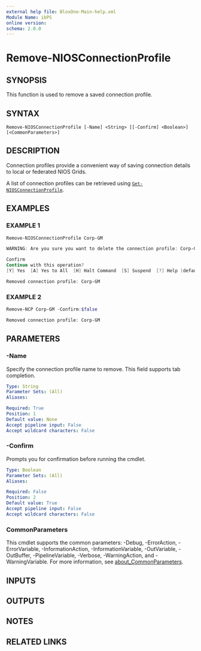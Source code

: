 ```yaml
---
external help file: BloxOne-Main-help.xml
Module Name: ibPS
online version:
schema: 2.0.0
---
```


# Remove-NIOSConnectionProfile

## SYNOPSIS
This function is used to remove a saved connection profile.

## SYNTAX

```
Remove-NIOSConnectionProfile [-Name] <String> [[-Confirm] <Boolean>] [<CommonParameters>]
```

## DESCRIPTION
Connection profiles provide a convenient way of saving connection details to local or federated NIOS Grids.

A list of connection profiles can be retrieved using [`Get-NIOSConnectionProfile`](https://ibps.readthedocs.io/en/latest/NIOS/Profiles/Get-NIOSConnectionProfile/).

## EXAMPLES

### EXAMPLE 1
```powershell
Remove-NIOSConnectionProfile Corp-GM

WARNING: Are you sure you want to delete the connection profile: Corp-GM?

Confirm
Continue with this operation?
[Y] Yes  [A] Yes to All  [H] Halt Command  [S] Suspend  [?] Help (default is "Y"): y

Removed connection profile: Corp-GM
```

### EXAMPLE 2
```powershell
Remove-NCP Corp-GM -Confirm:$false

Removed connection profile: Corp-GM
```

## PARAMETERS

### -Name
Specify the connection profile name to remove.
This field supports tab completion.

```yaml
Type: String
Parameter Sets: (All)
Aliases:

Required: True
Position: 1
Default value: None
Accept pipeline input: False
Accept wildcard characters: False
```

### -Confirm
Prompts you for confirmation before running the cmdlet.

```yaml
Type: Boolean
Parameter Sets: (All)
Aliases:

Required: False
Position: 2
Default value: True
Accept pipeline input: False
Accept wildcard characters: False
```

### CommonParameters
This cmdlet supports the common parameters: -Debug, -ErrorAction, -ErrorVariable, -InformationAction, -InformationVariable, -OutVariable, -OutBuffer, -PipelineVariable, -Verbose, -WarningAction, and -WarningVariable. For more information, see [about_CommonParameters](http://go.microsoft.com/fwlink/?LinkID=113216).

## INPUTS

## OUTPUTS

## NOTES

## RELATED LINKS
